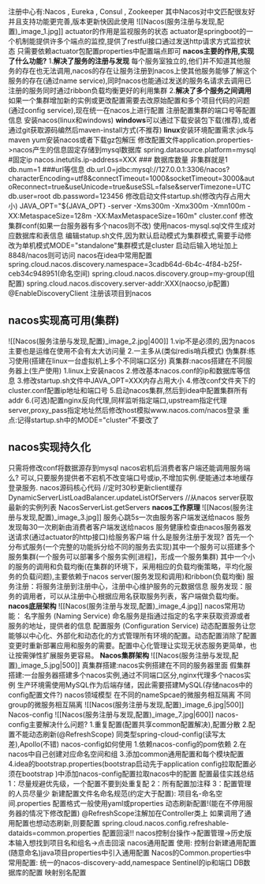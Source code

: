 注册中心有:Nacos , Eureka , Consul , Zookeeper
其中Nacos对中文匹配很友好并且支持功能更完善,版本更新快因此使用
![[Nacos(服务注册与发现,配置)_image_1.jpg]]
actuator的作用是监视服务的状态
actuator是springboot的一个机制能提供许多个端点的监控,提供了restful接口通过发送http请求方式监控状态
只需要依赖actuator包配置properties中配置端点即可
**nacos主要的作用,实现了什么功能?**
	1.**解决了服务的注册与发现**
	每个服务室独立的,他们并不知道其他服务的存在也无法调用,nacos的存在让服务注册到nacos上使其他服务能够了解这个服务的存在(通过name service),同时nacos也能通过发送的服务名请求去调用已注册的服务同时通过ribbon负载均衡更好的利用集群
	2.**解决了多个服务之间调用**
	如果一个集群增加新的实例或更改配置需要去改原始配置和多个项目代码的问题(通过config service),现在统一在nacos上进行配置 注册配置集群的端口号等配置信息
安装nacos(linux和windows)
	**windows**可以通过下载安装包下载(推荐),或者通过git获取源码编然后maven-install方式(不推荐)
	**linux**安装环境配置需求:jdk与maven
	yum安装nacos或者下载gz包解压
	修改配置文件application.properties->nacos产生的信息固定存储到mysql数据库
	spring.datasource.platform=mysql
	\#固定ip
	nacos.inetutils.ip-address=XXX
	\### 数据库数量 非集群就是1
	db.num=1
	###url等信息
	db.url.0=jdbc:mysql://127.0.0.1:3306/nacos?characterEncoding=utf8&connectTimeout=1000&socketTimeout=3000&autoReconnect=true&useUnicode=true&useSSL=false&serverTimezone=UTC
	db.user=root
	db.password=123456
	修改启动文件startup.sh(修改内存占用大小)
	JAVA_OPT="${JAVA_OPT} -server -Xms300m -Xmx300m -Xmn100m -XX:MetaspaceSize=128m -XX:MaxMetaspaceSize=160m"
	cluster.conf
	修改集群conf(如果一台服务器有多个nacos则不改)
	使用nacos-mysql.sql文件生成对应数据库和表信息
	编辑statup.sh文件,因为默认启动模式为集群模式,需要手动修改为单机模式MODE="standalone"集群模式是cluster
	启动后输入地址加上8848/nacos则可访问
	nacos在idea中常用配置
	spring.cloud.nacos.discovery.namespace=3cadb64d-6b4c-4f84-b25f-ceb34c948951(命名空间)
	spring.cloud.nacos.discovery.group=my-group(组配置)
	spring.cloud.nacos.discovery.server-addr:XXX(naocso,ip配置)
	@EnableDiscoveryClient 注册该项目到nacos
## nacos实现高可用(集群)
![[Nacos(服务注册与发现,配置)_image_2.jpg|400]]
1.vip不是必须的,因为nacos主要也是运维在使用不会有太大访问量
2.一主多从(类似redis哨兵模式)
伪集群:练习使用(搭建在linux一台虚拟机上多个不同端口区分)
真集群:nacos搭建在不同服务器上(生产使用)
1.linux上安装nacos 2.修改基本nacos.conf的ip和数据库等信息 3.修改startup.sh文件中JAVA_OPT=XXX内存占用大小
4.修改conf文件夹下的cluster.conf配置ip地址和端口号
5.启动nacos集群,然后到idea中配置集群所有addr
6.(可选)配置nginx反向代理,同样监听指定端口,upstream指定代理server,proxy_pass指定地址然后修改host模拟www.nacos.com/nacos登录
重点:记得startup.sh中的MODE="cluster"不要改了
## nacos实现持久化
只需将修改conf将数据源存到mysql
nacos宕机后消费者客户端还能调用服务端么?
可以,只要服务提供者不宕机不改变端口号或ip,不增加实例.便能通过本地缓存登录服务.
nacos源码核心代码
//定时30秒更新client缓存
DynamicServerListLoadBalancer.updateListOfServers
//从nacos server获取最新的实例列表
NacosServerList.getServers
**nacos工作原理**
![[Nacos(服务注册与发现,配置)_image_3.jpg]]
服务心跳5s一次由服务客户端发送给nacos
服务发现每30一次刷新由消费者客户端发送给nacos
服务健康检查由nacos服务器发送请求(通过actuator的http接口)给服务客户端
什么是服务注册于发现?
	首先一个分布式服务(一个完整的功能拆分给不同的服务去实现)其中一个服务可以搭建多个服务集群(一个服务可以部署多个服务实例[进程]，形成一个服务集群)
	其中一个小的服务的调用和负载均衡(在集群的环境下，采用相应的负载均衡策略，平均化服务的负载问题),主要依赖于nacos server(服务发现和调用)和ribbon(负载均衡)
	服务注册：将服务注册到注册中心，注册中心维护服务的元数据信息
	服务发现：服务的调用者，可以从注册中心根据应用名获取服务列表，客户端做负载均衡。
**nacos底层架构**
![[Nacos(服务注册与发现,配置)_image_4.jpg]]
nacos常用功能：
	名字服务 (Naming Service)
	命名服务是指通过指定的名字来获取资源或者服务的地址，提供者的信息
	 配置服务 (Configuration Service)
	动态配置服务让您能够以中心化、外部化和动态化的方式管理所有环境的配置。动态配置消除了配置变更时重新部署应用和服务的需要。配置中心化管理让实现无状态服务更简单，也让按需弹性扩展服务更容易。
**Nacos集群架构**
![[Nacos(服务注册与发现,配置)_image_5.jpg|500]]
真集群搭建:nacos实例搭建在不同的服务器里面
假集群搭建:一台服务器搭建多个nacos实例,通过不同端口区分,nginx代理多个nacos实例
生产环境需使用MySQL作为后端存储，因此需要搭建MySQL(存储nacos中的config配置文件?)
nacos领域模型
在不同的nameSpcae的微服务相互隔离
不同group的微服务相互隔离
![[Nacos(服务注册与发现,配置)_image_6.jpg|500]]
Nacos-config
![[Nacos(服务注册与发现,配置)_image_7.jpg|600]]
nacos-config主要解决什么问题?
	1.重复配置(配置共享common配置解决),配置分散
	2.配置不能动态刷新(@RefreshScope)
	同类型spring-cloud-config(读写太差),Apollo(不错)
nacos-config如何使用
	1.依赖nacos-config的pom依赖
	2.在nacos中自己创建对应命名空间和组
	3.添加common通用配置和每个模块配置
	4.idea的bootstrap.properties(bootstrap启动先于application config拉取配置必须在bootstrap
	)中添加nacos-config配置拉取nacos中的配置
配置最佳实践总结
1：尽量规避优先级，一个配置不要到处重复配
2：所有配置加注释
3：配置管理的人员尽量少
新建配置文件名命名规范(约定大于配置):
项目名-命名空间.properties
配置格式一般使用yaml或properties
动态刷新配置!(能在不停用服务器的情况下修改配置)
@RefreshScope注解加在Controller类上
如果调用了通用配置也想动态刷新,则要配置
spring.cloud.nacos.config.refreshable-dataids=common.properties
配置回滚!!
nacos控制台操作->配置管理->历史版本输入想找到项目名和组名->点击回滚
nacos通用配置
使用: 控制台新建通用配置(随意命名)java项目properties中引入通用配置
Nacos的Common.properties中常用配置:
统一的nacos-discovery-add,namespace
Sentinel的ip和端口
DB数据库的配置
映射别名配置